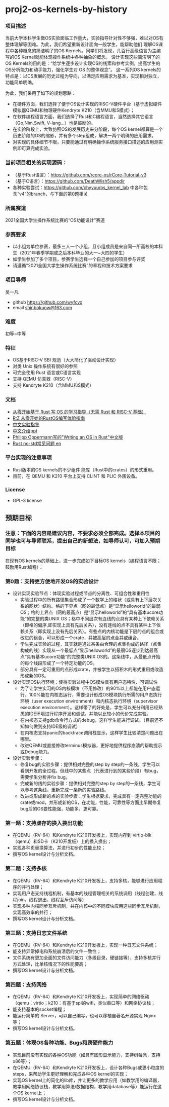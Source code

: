# proj2-os-kernels-by-history

### 项目描述
当前大学本科学生做OS实验面临工作量大，实验指导针对性不够强，难以对OS有整体理解等困难。为此，我们希望重新设计面向一般学生，能帮助他们
理解OS课程中各种概念的简洁明了的OS Kernels。同学们将发现，几百行高级语言为主编写的OS Kernel就能体现操作系统中各种抽象的概念。
设计实现这些简洁明了的OS Kernels的目的是：“给学生逐步设计实现OS的线索和参考实例，提高学生的OS分析能力和动手能力，强化学生对 OS 的整体观念”。
这一系列OS kernels的特点是：以CS发展的历史过程为导向，以满足应用需求为基准，实现相对独立，功能简单明确。

为此，我们采用了如下的规划思路：
- 在硬件方面，我们选择了便于OS设计实现的RISC-V硬件平台（基于虚拟硬件模拟器QEMU和物理硬件Kendryte K210（含MMU和S模式）；
- 在软件编程语言方面，我们选择了Rust和C编程语言，当然选择其它语言（Go,Nim,Swift, V-lang...）也是鼓励的。
- 在实验阶段上，大致仿照OS的发展历史来分阶段，每个OS kernel都算是一个历史阶段的OS的缩影，并有多个step组成，解决一两个明确的应用需求。
- 对实现的具体细节不限，只要能通过有明确操作系统服务接口描述的应用测实例即可算完成实验。

### 当前项目相关的实现源码：
- （基于Rust语言）：https://github.com/rcore-os/rCore-Tutorial-v3
- （基于C语言）：https://github.com/DeathWish5/appdir
- 各种实验尝试：https://github.com/chyyuu/os_kernel_lab 中各种包含“v4”的branch，与下面的第0题相关

### 所属赛道

2021全国大学生操作系统比赛的“OS功能设计”赛道

### 参赛要求
- 以小组为单位参赛，最多三人一个小组，且小组成员是来自同一所高校的本科生（2021年春季学期或之后本科毕业的大一~大四的学生）
- 如学生参加了多个项目，参赛学生选择一个自己参加的项目参与评奖
- 请遵循“2021全国大学生操作系统比赛”的章程和技术方案要求

### 项目导师

吴一凡
- github https://github.com/wyfcyx
- email shinbokuow@163.com

### 难度

初等~中等

### 特征

- OS基于RISC-V SBI 规范（大大简化了驱动设计实现）
- 对类 Unix 操作系统有很好的参照
- 可完全使用 Rust 语言或C语言实现
- 支持 QEMU 仿真器（RISC-V）
- 支持 Kendryte K210（含MMU和S模式）

### 文档
- [从零开始基于 Rust 写 OS 的学习指导（无需 Rust 和 RISC-V 基础）](https://github.com/rcore-os/rCore/wiki/os-tutorial-summer-of-code)
- [R:Z 从零开始的RustOS编写体验指南](https://simonkorl.gitbook.io/r-z-rustos-guide/)
- [中文实验指导](https://rcore-os.github.io/rCore-Tutorial-Book-v3/)
- [中文介绍ppt](rCore-Tutorial.pdf)
- [Philipp Oppermann写的"Writing an OS in Rust"中文版](https://os.phil-opp.com/zh-CN/)
- [Rust no-std常见问题 en](https://justjjy.com/Rust-no-std)

### 平台实现的注意事项

- Rust版本的OS kernels的不少组件 能库（Rust中的crates）的形式重用。
- 目前，在 QEMU 和 K210 平台上支持 CLINT 和 PLIC 外围设备。

### License

- GPL-3 license

## 预期目标

### 注意：下面的内容是建议内容，不要求必须全部完成。选择本项目的同学也可与导师联系，提出自己的新想法，如导师认可，可加入预期目标

在现有OS kernels的基础上，进一步完成如下目标OS kernels（编程语言不限；鼓励用Rust编程）：

### 第0题：支持更方便地开发OS的实验设计

- 设计实现实验节点：体现实验过程或节点的分离性、可组合性和重用性
  - 实验过程中的所有路径集合形成了一个数学上的格状（或具有上下层次关系的网状）结构。格的下界点（网的最低点）是“显示helloworld”的最弱OS；格的上界点（网的最高点）是“显示helloworld”的“具有基本ucore功能”的完整的类UNIX OS；格中不同层次有连线的点具有某种上下依赖关系（即格的偏序,即实现上具有先后关系），没有连线的点不具有某种上下依赖关系（即实现上没有先后关系）。有些点的内核功能是下层的点的组合或改进的组合，可以形成一个crate，并被高层的点合并或组合。
  - 学生完成实验的过程，其实就是通过某条由合理的点集构成的路径（点集构成的线）实现从一个最低点“显示helloworld”的最弱OS逐步到达最高点“具有基本ucore功能”的完整类UNIX OS的。这条线中，从最低点开始的每个线段形成了一个特定功能的OS。
  - 部分具有一定可重用的点形成crate，并被学生以搭积木的形式重用或改造形成新的OS。
- 设计实现OS执行环境：使得实验过程中OS模块具有用户态特性、可调试性
  - 为了让学生实习的OS内核模块（不用修改）的90%以上都能在用户态运行，100%能在内核态运行，需要设计形成OS模块执行所需的用户态执行环境（user execution environment）和内核态执行环境（supervisor execution environment）。这样带了的好处是，学生可以充分利用已经熟悉的IDE环境进行程序开发和调试。并能以比较小的代价完成实验。
  - 在内核态支持gdb命令行方式的debug，这样学生能进行调试。（目前还不知如何做到支持IDE级的调试）
  - 在内核态支持panic的backtrace调用栈显示，这样学生比较清楚问题出在哪里。
  - 改进QEMU或直接修改terminus模拟器，更好地提供程序崩溃的帮助提示或Debug能力。
- 设计实验步骤：
  - 修复bug的实验步骤：提供相对完整的step by step的一条线，学生可以看到开发的全过程。但线中的某些点（代表进行到的某些阶段）有bug，需要学生分析并fix bug。
  - 完成新的线的实验步骤：提供相对完整的step by step的一条线，学生可以参考这条线，重新完成一条新的实验路线。
  - 改进或形成新的点的实验步骤：学生根据要求，完成具有一定完整功能的crate或mod，并形成新的OS，在功能，性能，可靠性等方面比早期修复bug后的OS要性能强，功能多，更可靠。

### 第一题：支持虚存的换入换出功能

- 在QEMU（RV-64）和Kendryte K210开发板上，实现内存到 virtio-blk（qemu）和SD卡（K210开发板）上的换入换出；
- 实现各种页替换算法，并进行初步的性能比较；
- 撰写OS kernel设计与分析文档。

### 第二题：支持多核

- 在QEMU（RV-64）和Kendryte K210开发板上，支持多核，能够进行应用程序的并行处理；
- 实现用户态支持线程机制，有基本的线程管理相关的系统调用（线程创建，线程join，线程退出，线程互斥访问等）
- 实现多种内核同步互斥机制，并在内核中的不同模块应用这些同步互斥机制，实现高效率的并行；
- 撰写OS kernel设计与分析文档。

### 第三题：支持日志文件系统

- 在QEMU（RV-64）和Kendryte K210开发板上，实现一种日志文件系统；
- 能支持异常掉电和系统崩溃后的文件一致性；
- 文件系统有更加全面的文件访问能力（多级目录，硬链接等），支持多核并行方式处理，比单核情况下的性能要高；
- 撰写OS kernel设计与分析文档。

### 第四题：支持网络
- 在QEMU（RV-64）和Kendryte K210开发板上，实现简单的网络驱动（qemu：virtio；k210：有基于spi的wifi，类似串口等）和网络协议栈；
- 能支持基本的socket编程；
- 能运行简单的 Server，可以自己编写，也可以移植自著名开源实现 Nginx 等；
- 撰写OS kernel设计与分析文档。

### 第五题：体现OS各种功能、Bugs和跨硬件能力
- 实现目前没有实现的各种OS功能（如具有图形显示能力，支持树莓派，支持x86等）；
- 在QEMU（RV-64）和Kendryte K210开发板上，设计各种Bugs或更小粒度的steps，来帮助学生更好理解和完成各种OS kernel的实现；
- 实现OS kernel上的简化的lib库，并让更多的教学应用（如教学用的编译器，教学用网络协议栈，教学用算法/数据结构，教学用database等）能运行在这个OS kernel上；
- 撰写OS kernel设计与分析文档。

